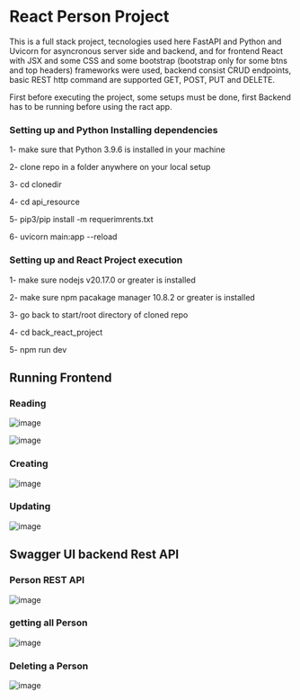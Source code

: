 <h1>React Person Project</h1>

This is a full stack project, tecnologies used here FastAPI and Python and Uvicorn for asyncronous server side and backend, and for frontend React with JSX and some CSS and some bootstrap (bootstrap only for some btns and top headers) frameworks were used, backend consist CRUD endpoints, basic REST http command are supported GET, POST, PUT and DELETE.

First before executing the project, some setups must be done, first Backend has to be running before using the ract app.

<h3>Setting up and Python Installing dependencies</h3>

  1- make sure that Python 3.9.6 is installed in your machine

  2- clone repo in a folder anywhere on your local setup

  3- cd clonedir

  4- cd api_resource

  5- pip3/pip install -m requerimrents.txt

  6- uvicorn main:app --reload


<h3>Setting up and React Project execution</h3>

  1- make sure nodejs v20.17.0 or greater is installed
  
  2- make sure npm pacakage manager 10.8.2 or greater is installed
  
  3- go back to start/root directory of cloned repo
  
  4- cd back_react_project
  
  5- npm run dev

  <h2>Running Frontend</h2>

  <h3>Reading</h3>

  ![image](https://github.com/user-attachments/assets/fb92fe9d-a9ab-4139-bc10-50607ca6b0ab)

  ![image](https://github.com/user-attachments/assets/1458bf97-7172-4587-b45f-be21d80bd307)



  <h3>Creating</h3>
  
  ![image](https://github.com/user-attachments/assets/d421556c-3626-47f2-ad2b-e6432a681f97)


  <h3>Updating</h3>
  
  ![image](https://github.com/user-attachments/assets/cb3ff1d3-fe12-433c-9949-6b983119d4ee)



  <h2>Swagger UI backend Rest API</h2>

  <h3>Person REST API</h3>
  
  ![image](https://github.com/user-attachments/assets/c8f96810-1759-4fcc-9255-3e38f0d0ba30)

  <h3>getting all Person</h3>
  
  ![image](https://github.com/user-attachments/assets/8aad00fb-65c7-4af5-bc6e-7d767c80f276)


  <h3>Deleting a Person</h3>

  ![image](https://github.com/user-attachments/assets/28a534db-ab17-4e0f-96db-1294b0aab049)


